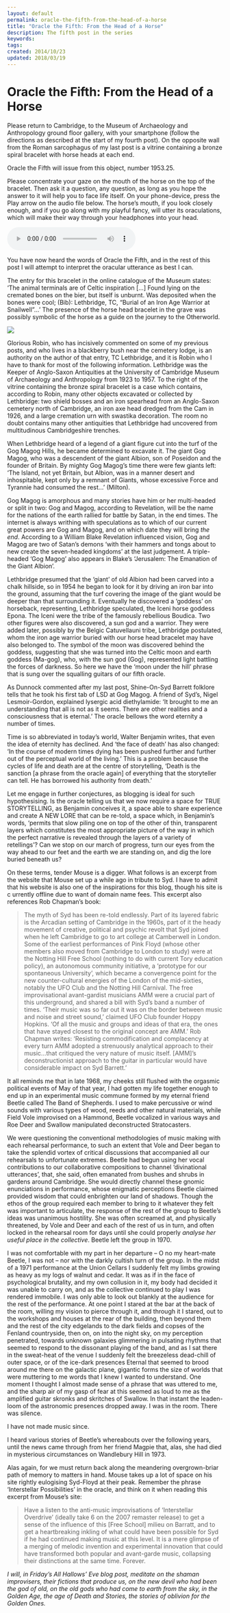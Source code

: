```yaml
---
layout: default
permalink: oracle-the-fifth-from-the-head-of-a-horse
title: "Oracle the Fifth: From the Head of a Horse"
description: The fifth post in the series
keywords:
tags: 
created: 2014/10/23
updated: 2018/03/19
---
```


Oracle the Fifth: From the Head of a Horse
==========================================


Please return to Cambridge, to the Museum of Archaeology and Anthropology ground floor gallery, with your smartphone (follow 
the directions as described at the start of my fourth post). On the opposite wall from the Roman sarcophagus of my last 
post is a vitrine containing a bronze spiral bracelet with horse heads at each end.

Oracle the Fifth will issue from this object, number 1953.25.

Please concentrate your gaze on the mouth of the horse on the top of the bracelet. Then ask it a question, any question, 
as long as you hope the answer to it will help you to face life itself. On your phone-device, press the Play arrow on the 
audio file below. The horse’s mouth, if you look closely enough, and if you go along with my playful fancy, will utter 
its oraculations, which will make their way through your headphones into your head.

<audio controls="controls">
    <source type="audio/mpeg" src="{{ '/uploads/2017/07/Five.mp3' | relative_url }}" />
    <a href="{{ '/uploads/2017/07/Five.mp3' | relative_url }}">{{ '/uploads/2017/07/Five.mp3' | relative_url }}</a>
</audio>

You have now heard the words of Oracle the Fifth, and in the rest of this post I will attempt to interpret the oracular 
utterance as best I can.

The entry for this bracelet in the online catalogue of the Museum states: ‘The animal terminals are of Celtic inspiration 
\[…\] Found lying on the cremated bones on the bier, but itself is unburnt. Was deposited when the bones were cool; 
(Bib): Lethbridge, TC, “Burial of an Iron Age Warrior at Snailwell”…’ The presence of the horse head bracelet in the 
grave was possibly symbolic of the horse as a guide on the journey to the Otherworld.

[![](/uploads/2018/03/IMG_0556-1024x765.jpg)](/uploads/2018/03/IMG_0556.jpg)

Glorious Robin, who has incisively commented on some of my previous posts, and who lives in a blackberry bush near the 
cemetery lodge, is an authority on the author of that entry, TC Lethbridge, and it is Robin who I have to thank for most 
of the following information. Lethbridge was the Keeper of Anglo-Saxon Antiquities at the University of Cambridge Museum 
of Archaeology and Anthropology from 1923 to 1957. To the right of the vitrine containing the bronze spiral bracelet is 
a case which contains, according to Robin, many other objects excavated or collected by Lethbridge: two shield bosses 
and an iron spearhead from an Anglo-Saxon cemetery north of Cambridge, an iron axe head dredged from the Cam in 1926, 
and a large cremation urn with swastika decoration. The room no doubt contains many other antiquities that Lethbridge 
had uncovered from multitudinous Cambridgeshire trenches.

When Lethbridge heard of a legend of a giant figure cut into the turf of the Gog Magog Hills, he became determined to 
excavate it. The giant Gog Magog, who was a descendent of the giant Albion, son of Poseidon and the founder of Britain. 
By mighty Gog Magog’s time there were few giants left: ‘The Island, not yet Britain, but Albion, was in a manner desert 
and inhospitable, kept only by a remnant of Giants, whose excessive Force and Tyrannie had consumed the rest…’ (Milton).

Gog Magog is amorphous and many stories have him or her multi-headed or split in two: Gog and Magog, according to 
Revelation, will be the name for the nations of the earth rallied for battle by Satan, in the end times. The internet is 
always writhing with speculations as to which of our current great powers are Gog and Magog, and on which date they will 
bring _the end_. According to a William Blake Revelation influenced vision, Gog and Magog are two of Satan’s demons ‘with 
their hammers and tongs about to new create the seven-headed kingdoms’ at the last judgement. A triple-headed ‘Gog Magog’ 
also appears in Blake’s ‘Jerusalem: The Emanation of the Giant Albion’.

Lethbridge presumed that the ‘giant’ of old Albion had been carved into a chalk hillside, so in 1954 he began to look 
for it by driving an iron bar into the ground, assuming that the turf covering the image of the giant would be deeper than 
that surrounding it. Eventually he discovered a ‘goddess’ on horseback, representing, Lethbridge speculated, the Iceni 
horse goddess Epona. The Iceni were the tribe of the famously rebellious Boudica. Two other figures were also discovered, 
a sun god and a warrior. They were added later, possibly by the Belgic Catuvellauni tribe, Lethbridge postulated, whom 
the iron age warrior buried with our horse head bracelet may have also belonged to. The symbol of the moon was discovered 
behind the goddess, suggesting that she was turned into the Celtic moon and earth goddess (Ma-gog), who, with the sun 
god (Gog), represented light battling the forces of darkness. So here we have the ‘moon under the hill’ phrase that is 
sung over the squalling guitars of our fifth oracle.

As Dunnock commented after my last post, Shine-On-Syd Barrett folklore tells that he took his first tab of LSD at Gog 
Magog. A friend of Syd’s, Nigel Lesmoir-Gordon, explained lysergic acid diethylamide: ‘It brought to me an understanding 
that all is not as it seems. There are other realities and a consciousness that is eternal.’ The oracle bellows the word 
eternity a number of times.

Time is so abbreviated in today’s world, Walter Benjamin writes, that even the idea of eternity has declined. And ‘the 
face of death’ has also changed: ‘In the course of modern times dying has been pushed further and further out of the 
perceptual world of the living.’ This is a problem because the cycles of life and death are at the centre of storytelling, 
‘Death is the sanction \[a phrase from the oracle again\] of everything that the storyteller can tell. He has borrowed 
his authority from death.’

Let me engage in further conjectures, as blogging is ideal for such hypothesising. Is the oracle telling us that we now 
require a space for TRUE STORYTELLING, as Benjamin conceives it, a space able to share experience and create A NEW LORE 
that can be re-told, a space which, in Benjamin’s words, ‘permits that slow piling one on top of the other of thin, 
transparent layers which constitutes the most appropriate picture of the way in which the perfect narrative is revealed 
through the layers of a variety of retellings’? Can we stop on our march of progress, turn our eyes from the way ahead 
to our feet and the earth we are standing on, and dig the lore buried beneath us?

On these terms, tender Mouse is a digger. What follows is an excerpt from the website that Mouse set up a while ago in 
tribute to Syd. I have to admit that his website is also one of the inspirations for this blog, though his site is c
urrently offline due to want of domain name fees. This excerpt also references Rob Chapman’s book:

> The myth of Syd has been re-told endlessly. Part of its layered fabric is the Arcadian setting of Cambridge in the 1960s, 
part of it the heady movement of creative, political and psychic revolt that Syd joined when he left Cambridge to go to 
art college at Camberwell in London. Some of the earliest performances of Pink Floyd (whose other members also moved 
from Cambridge to London to study) were at the Notting Hill Free School (nothing to do with current Tory education policy), 
an autonomous community initiative, a ‘prototype for our spontaneous University’, which became a convergence point for 
the new counter-cultural energies of the London of the mid-sixties, notably the UFO Club and the Notting Hill Carnival. 
The free improvisational avant-gardist musicians AMM were a crucial part of this underground, and shared a bill with Syd’s 
band a number of times. ‘Their music was so far out it was on the border between music and noise and street sound,’ 
claimed UFO Club founder Hoppy Hopkins. ‘Of all the music and groups and ideas of that era, the ones that have stayed 
closest to the original concept are AMM.’ Rob Chapman writes: ‘Resisting commodification and complacency at every turn 
AMM adopted a strenuously analytical approach to their music…that critiqued the very nature of music itself. \[AMM\]’s 
deconstructionist approach to the guitar in particular would have considerable impact on Syd Barrett.’

It all reminds me that in late 1968, my cheeks still flushed with the orgasmic political events of May of that year, I 
had gotten my life together enough to end up in an experimental music commune formed by my eternal friend Beetle called 
The Band of Shepherds. I used to make percussive or wind sounds with various types of wood, reeds and other natural 
materials, while Field Vole improvised on a Hammond, Beetle vocalized in various ways and Roe Deer and Swallow manipulated 
deconstructed Stratocasters.

We were questioning the conventional methodologies of music making with each rehearsal performance, to such an extent that 
Vole and Deer began to take the splendid vortex of critical discussions that accompanied all our rehearsals to unfortunate 
extremes. Beetle had begun using her vocal contributions to our collaborative compositions to channel ‘divinational 
utterances’, that, she said, often emanated from bushes and shrubs in gardens around Cambridge. She would directly channel 
these gnomic enunciations in performance, whose enigmatic perceptions Beetle claimed provided wisdom that could enbrighten 
our land of shadows. Though the ethos of the group required each member to bring to it whatever they felt was important to 
articulate, the response of the rest of the group to Beetle’s ideas was unanimous hostility. She was often screamed at, 
and physically threatened, by Vole and Deer and each of the rest of us in turn, and often locked in the rehearsal room 
for days until she could properly _analyse her useful place in the collective_. Beetle left the group in 1970.

I was not comfortable with my part in her departure – O no my heart-mate Beetle, I was not – nor with the darkly cultish 
turn of the group. In the midst of a 1971 performance at the Union Cellars I suddenly felt my limbs growing as heavy as 
my logs of walnut and cedar. It was as if in the face of psychological brutality, and my own collusion in it, my body 
had decided it was unable to carry on, and as the collective continued to play I was rendered immobile. I was only able 
to look out blankly at the audience for the rest of the performance. At one point I stared at the bar at the back of the 
room, willing my vision to pierce through it, and through it I stared, out to the workshops and houses at the rear of the 
building, then beyond them and the rest of the city edgelands to the dark fields and copses of the Fenland countryside, 
then on, on into the night sky, on my perception penetrated, towards unknown galaxies glimmering in pulsating rhythms 
that seemed to respond to the dissonant playing of the band, and as I sat there in the sweat-heat of the venue I suddenly 
felt the breezeless dead-chill of outer space, or of the ice-dark presences Eternal that seemed to brood around me there 
on the galactic plane, gigantic forms the size of worlds that were muttering to me words that I knew I wanted to understand. 
One moment I thought I almost made sense of a phrase that was uttered to me, and the sharp air of my gasp of fear at this 
seemed as loud to me as the amplified guitar skronks and skritches of Swallow. In that instant the leaden-loom of the 
astronomic presences dropped away. I was in the room. There was silence.

I have not made music since.

I heard various stories of Beetle’s whereabouts over the following years, until the news came through from her friend 
Magpie that, alas, she had died in mysterious circumstances on Wandlebury Hill in 1973.

Alas again, for we must return back along the meandering overgrown-briar path of memory to matters in hand. Mouse takes 
up a lot of space on his site rightly eulogising Syd-Floyd at their peak. Remember the phrase ‘Interstellar Possibilities’ 
in the oracle, and think on it when reading this excerpt from Mouse’s site:

> Have a listen to the anti-music improvisations of ‘Interstellar Overdrive’ (ideally take 6 on the 2007 remaster release) 
to get a sense of the influence of this \[Free School\] milieu on Barratt, and to get a heartbreaking inkling of what 
could have been possible for Syd if he had continued making music at this level. It is a mere glimpse of a merging of 
melodic invention and experimental innovation that could have transformed both popular and avant-garde music, collapsing 
their distinctions at the same time. Forever.

_I will, in Friday’s All Hallows’ Eve blog post, meditate on the shaman improvisers, their fictions that produce us, on 
the new devil who had been the god of old, on the old gods who had come to earth from the sky, in the Golden Age, the 
age of Death and Stories, the stories of oblivion for the Golden Ones._